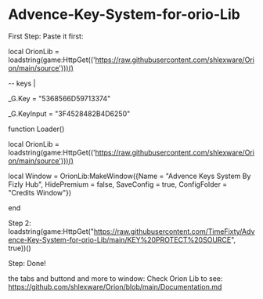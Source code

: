 # Advence-Key-System-for-orio-Lib

First Step:
Paste it first:


local OrionLib = loadstring(game:HttpGet(('https://raw.githubusercontent.com/shlexware/Orion/main/source')))()


-- keys
|

_G.Key = "5368566D59713374"



_G.KeyInput = "3F4528482B4D6250"




function Loader()



local OrionLib = loadstring(game:HttpGet(('https://raw.githubusercontent.com/shlexware/Orion/main/source')))()
   




local Window = OrionLib:MakeWindow({Name = "Advence Keys System By Fizly Hub", HidePremium = false, SaveConfig = true, ConfigFolder = "Credits Window"})



end



Step 2:
loadstring(game:HttpGet("https://raw.githubusercontent.com/TimeFixty/Advence-Key-System-for-orio-Lib/main/KEY%20PROTECT%20SOURCE", true))()

Step:
Done!


the tabs and buttond and more to window:
Check Orion Lib to see: https://github.com/shlexware/Orion/blob/main/Documentation.md








 

